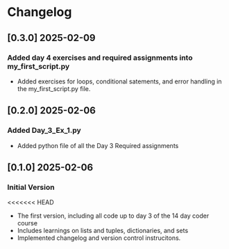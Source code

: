 # Changelog

## [0.3.0] 2025-02-09
### Added day 4 exercises and required assignments into my_first_script.py
- Added exercises for loops, conditional satements, and error handling in the my_first_script.py file.

## [0.2.0] 2025-02-06
### Added Day_3_Ex_1.py
- Added python file of all the Day 3 Required assignments

## [0.1.0] 2025-02-06
### Initial Version
<<<<<<< HEAD
- The first version, including all code up to day 3 of the 14 day coder course
- Includes learnings on lists and tuples, dictionaries, and sets
- Implemented changelog and version control instrucitons.
